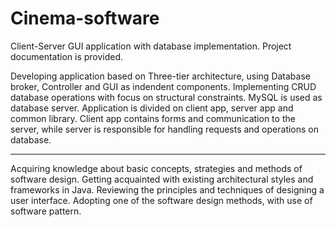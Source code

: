# Cinema-software
Client-Server GUI application with database implementation. Project documentation is provided.

Developing application based on Three-tier architecture, using Database broker, Controller and GUI as indendent components.
Implementing CRUD database operations with focus on structural constraints. MySQL is used as database server.
Application is divided on client app, server app and common library. Client app contains forms and communication to the server, while server is responsible for handling requests and operations on database.


--------------------------------------------------------------------------------------------------
Acquiring knowledge about basic concepts, strategies and methods of software design. Getting
acquainted with existing architectural styles and frameworks in Java. Reviewing the principles and
techniques of designing a user interface. Adopting one of the software design methods, with use of
software pattern. 

